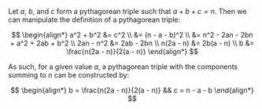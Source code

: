 Let $a$, $b$, and $c$ form a pythagorean triple such that $a + b + c = n$. Then we can manipulate the definition of a pythagorean triple:

$$
\begin{align*}
a^2 + b^2 &= c^2 \\
&= (n - a - b)^2 \\
&= n^2 - 2an - 2bn + a^2 + 2ab + b^2 \\
2an - n^2 &= 2ab - 2bn \\
n(2a - n) &= 2b(a - n) \\
b &= \frac{n(2a - n)}{2(a - n)}
\end{align*}
$$

As such, for a given value $a$, a pythagorean triple with the components summing to $n$ can be constructed by:

$$
\begin{align*}
b = \frac{n(2a - n)}{2(a - n)} && c = n - a - b
\end{align*}
$$